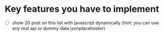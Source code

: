 # Key features you have to implement

- [ ] show 20 post on this list with javascript dynamically (hint: you can use any rest api or dummy data jsonplaceholder)
